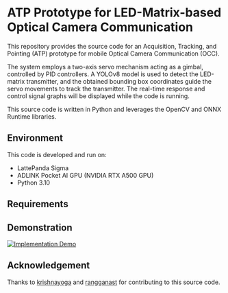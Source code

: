 # ATP Prototype for LED-Matrix-based Optical Camera Communication

This repository provides the source code for an Acquisition, Tracking, and Pointing (ATP) prototype for mobile Optical Camera Communication (OCC). 

The system employs a two-axis servo mechanism acting as a gimbal, controlled by PID controllers. A YOLOv8 model is used to detect the LED-matrix transmitter, and the obtained bounding box coordinates guide the servo movements to track the transmitter. The real-time response and control signal graphs will be displayed while the code is running. 

This source code is written in Python and leverages the OpenCV and ONNX Runtime libraries.

## Environment
This code is developed and run on:
* LattePanda Sigma
* ADLINK Pocket AI GPU (NVIDIA RTX A500 GPU)
* Python 3.10

## Requirements


## Demonstration
[![Implementation Demo](http://img.youtube.com/vi/Dx8EFrHQ14I/0.jpg)](https://youtu.be/Dx8EFrHQ14I "Acquisition, Tracking, and Pointing (ATP) Prototype for Optical Camera Communication")

## Acknowledgement
Thanks to [krishnayoga](https://github.com/krishnayoga) and [rangganast](https://github.com/rangganast) for contributing to this source code.